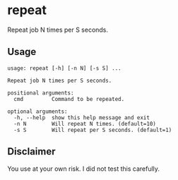 repeat
======

Repeat job N times per S seconds.

Usage
-----

    usage: repeat [-h] [-n N] [-s S] ...

    Repeat job N times per S seconds.

    positional arguments:
      cmd         Command to be repeated.

    optional arguments:
      -h, --help  show this help message and exit
      -n N        Will repeat N times. (default=10)
      -s S        Will repeat per S seconds. (default=1)

Disclaimer
----------
You use at your own risk. I did not test this carefully.
